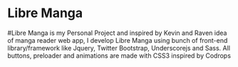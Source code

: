 Libre Manga
===========

#Libre Manga is my Personal Project and inspired by Kevin and Raven idea of manga reader web app, I develop Libre Manga using bunch of front-end library/framework like Jquery, Twitter Bootstrap, Underscorejs and Sass. All buttons, preloader and animations are made with CSS3 inspired by Codrops

